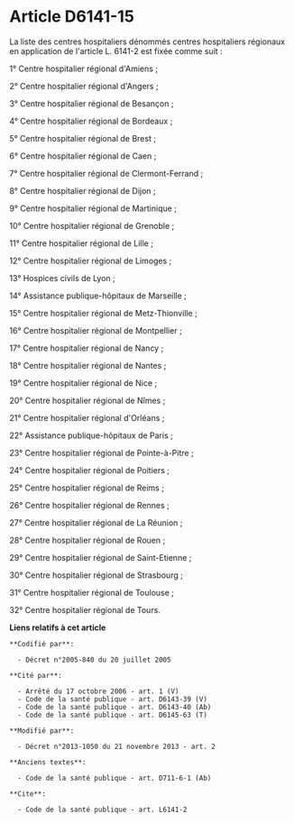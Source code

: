 # Article D6141-15

La liste des centres hospitaliers dénommés centres hospitaliers régionaux en application de l'article L. 6141-2 est fixée
comme suit : 

1° Centre hospitalier régional d'Amiens ; 

2° Centre hospitalier régional d'Angers ; 

3° Centre hospitalier régional de Besançon ; 

4° Centre hospitalier régional de Bordeaux ; 

5° Centre hospitalier régional de Brest ; 

6° Centre hospitalier régional de Caen ; 

7° Centre hospitalier régional de Clermont-Ferrand ; 

8° Centre hospitalier régional de Dijon ; 

9° Centre hospitalier régional de Martinique ; 

10° Centre hospitalier régional de Grenoble ; 

11° Centre hospitalier régional de Lille ; 

12° Centre hospitalier régional de Limoges ; 

13° Hospices civils de Lyon ; 

14° Assistance publique-hôpitaux de Marseille ; 

15° Centre hospitalier régional de Metz-Thionville ; 

16° Centre hospitalier régional de Montpellier ; 

17° Centre hospitalier régional de Nancy ;

18° Centre hospitalier régional de Nantes ; 

19° Centre hospitalier régional de Nice ; 

20° Centre hospitalier régional de Nîmes ; 

21° Centre hospitalier régional d'Orléans ; 

22° Assistance publique-hôpitaux de Paris ; 

23° Centre hospitalier régional de Pointe-à-Pitre ; 

24° Centre hospitalier régional de Poitiers ; 

25° Centre hospitalier régional de Reims ; 

26° Centre hospitalier régional de Rennes ; 

27° Centre hospitalier régional de La Réunion ; 

28° Centre hospitalier régional de Rouen ; 

29° Centre hospitalier régional de Saint-Etienne ; 

30° Centre hospitalier régional de Strasbourg ; 

31° Centre hospitalier régional de Toulouse ; 

32° Centre hospitalier régional de Tours.

**Liens relatifs à cet article**

	**Codifié par**:

	  - Décret n°2005-840 du 20 juillet 2005

	**Cité par**:

	  - Arrêté du 17 octobre 2006 - art. 1 (V)
	  - Code de la santé publique - art. D6143-39 (V)
	  - Code de la santé publique - art. D6143-40 (Ab)
	  - Code de la santé publique - art. D6145-63 (T)

	**Modifié par**:

	  - Décret n°2013-1050 du 21 novembre 2013 - art. 2

	**Anciens textes**:

	  - Code de la santé publique - art. D711-6-1 (Ab)

	**Cite**:

	  - Code de la santé publique - art. L6141-2
